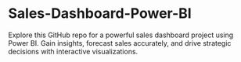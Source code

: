 # Sales-Dashboard-Power-BI
 Explore this GitHub repo for a powerful sales dashboard project using Power BI. Gain insights, forecast sales accurately, and drive strategic decisions with interactive visualizations.
